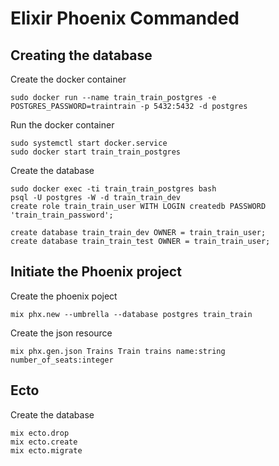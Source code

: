 # Elixir Phoenix Commanded 

## Creating the database

Create the docker container
```
sudo docker run --name train_train_postgres -e POSTGRES_PASSWORD=traintrain -p 5432:5432 -d postgres
```

Run the docker container
```
sudo systemctl start docker.service
sudo docker start train_train_postgres
```

Create the database
```
sudo docker exec -ti train_train_postgres bash
psql -U postgres -W -d train_train_dev
create role train_train_user WITH LOGIN createdb PASSWORD 'train_train_password';

create database train_train_dev OWNER = train_train_user;
create database train_train_test OWNER = train_train_user;
```

## Initiate the Phoenix project 

Create the phoenix poject
```
mix phx.new --umbrella --database postgres train_train
```

Create the json resource
```
mix phx.gen.json Trains Train trains name:string number_of_seats:integer 
```

## Ecto

Create the database
```
mix ecto.drop
mix ecto.create
mix ecto.migrate
```
